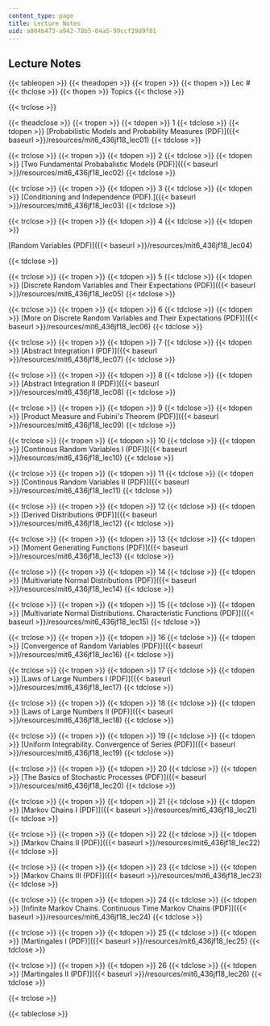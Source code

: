 ```yaml
---
content_type: page
title: Lecture Notes
uid: a004b473-a942-78b5-04a5-99ccf29d9f01
---
```


Lecture Notes
-------------

{{< tableopen >}}
{{< theadopen >}}
{{< tropen >}}
{{< thopen >}}
Lec #
{{< thclose >}}
{{< thopen >}}
Topics
{{< thclose >}}

{{< trclose >}}

{{< theadclose >}}
{{< tropen >}}
{{< tdopen >}}
1
{{< tdclose >}}
{{< tdopen >}}
[Probabilistic Models and Probability Measures (PDF)]({{< baseurl >}}/resources/mit6_436jf18_lec01)
{{< tdclose >}}

{{< trclose >}}
{{< tropen >}}
{{< tdopen >}}
2
{{< tdclose >}}
{{< tdopen >}}
[Two Fundamental Probabalistic Models (PDF)]({{< baseurl >}}/resources/mit6_436jf18_lec02)
{{< tdclose >}}

{{< trclose >}}
{{< tropen >}}
{{< tdopen >}}
3
{{< tdclose >}}
{{< tdopen >}}
[Conditioning and Independence (PDF).]({{< baseurl >}}/resources/mit6_436jf18_lec03)
{{< tdclose >}}

{{< trclose >}}
{{< tropen >}}
{{< tdopen >}}
4
{{< tdclose >}}
{{< tdopen >}}


[Random Variables (PDF)]({{< baseurl >}}/resources/mit6_436jf18_lec04)


{{< tdclose >}}

{{< trclose >}}
{{< tropen >}}
{{< tdopen >}}
5
{{< tdclose >}}
{{< tdopen >}}
[Discrete Random Variables and Their Expectations (PDF)]({{< baseurl >}}/resources/mit6_436jf18_lec05)
{{< tdclose >}}

{{< trclose >}}
{{< tropen >}}
{{< tdopen >}}
6
{{< tdclose >}}
{{< tdopen >}}
[More on Discrete Random Variables and Their Expectations (PDF)]({{< baseurl >}}/resources/mit6_436jf18_lec06)
{{< tdclose >}}

{{< trclose >}}
{{< tropen >}}
{{< tdopen >}}
7
{{< tdclose >}}
{{< tdopen >}}
[Abstract Integration I (PDF)]({{< baseurl >}}/resources/mit6_436jf18_lec07)
{{< tdclose >}}

{{< trclose >}}
{{< tropen >}}
{{< tdopen >}}
8
{{< tdclose >}}
{{< tdopen >}}
[Abstract Integration II (PDF)]({{< baseurl >}}/resources/mit6_436jf18_lec08)
{{< tdclose >}}

{{< trclose >}}
{{< tropen >}}
{{< tdopen >}}
9
{{< tdclose >}}
{{< tdopen >}}
[Product Measure and Fubini's Theorem (PDF)]({{< baseurl >}}/resources/mit6_436jf18_lec09)
{{< tdclose >}}

{{< trclose >}}
{{< tropen >}}
{{< tdopen >}}
10
{{< tdclose >}}
{{< tdopen >}}
[Continous Random Variables I (PDF)]({{< baseurl >}}/resources/mit6_436jf18_lec10)
{{< tdclose >}}

{{< trclose >}}
{{< tropen >}}
{{< tdopen >}}
11
{{< tdclose >}}
{{< tdopen >}}
[Continous Random Variables II (PDF)]({{< baseurl >}}/resources/mit6_436jf18_lec11)
{{< tdclose >}}

{{< trclose >}}
{{< tropen >}}
{{< tdopen >}}
12
{{< tdclose >}}
{{< tdopen >}}
[Derived Distributions (PDF)]({{< baseurl >}}/resources/mit6_436jf18_lec12)
{{< tdclose >}}

{{< trclose >}}
{{< tropen >}}
{{< tdopen >}}
13
{{< tdclose >}}
{{< tdopen >}}
[Moment Generating Functions (PDF)]({{< baseurl >}}/resources/mit6_436jf18_lec13)
{{< tdclose >}}

{{< trclose >}}
{{< tropen >}}
{{< tdopen >}}
14
{{< tdclose >}}
{{< tdopen >}}
[Multivariate Normal Distributions (PDF)]({{< baseurl >}}/resources/mit6_436jf18_lec14)
{{< tdclose >}}

{{< trclose >}}
{{< tropen >}}
{{< tdopen >}}
15
{{< tdclose >}}
{{< tdopen >}}
[Multivariate Normal Distributions. Characteristic Functions (PDF)]({{< baseurl >}}/resources/mit6_436jf18_lec15)
{{< tdclose >}}

{{< trclose >}}
{{< tropen >}}
{{< tdopen >}}
16
{{< tdclose >}}
{{< tdopen >}}
[Convergence of Random Variables (PDF)]({{< baseurl >}}/resources/mit6_436jf18_lec16)
{{< tdclose >}}

{{< trclose >}}
{{< tropen >}}
{{< tdopen >}}
17
{{< tdclose >}}
{{< tdopen >}}
[Laws of Large Numbers I (PDF)]({{< baseurl >}}/resources/mit6_436jf18_lec17)
{{< tdclose >}}

{{< trclose >}}
{{< tropen >}}
{{< tdopen >}}
18
{{< tdclose >}}
{{< tdopen >}}
[Laws of Large Numbers II (PDF)]({{< baseurl >}}/resources/mit6_436jf18_lec18)
{{< tdclose >}}

{{< trclose >}}
{{< tropen >}}
{{< tdopen >}}
19
{{< tdclose >}}
{{< tdopen >}}
[Uniform Integrability. Convergence of Series (PDF)]({{< baseurl >}}/resources/mit6_436jf18_lec19)
{{< tdclose >}}

{{< trclose >}}
{{< tropen >}}
{{< tdopen >}}
20
{{< tdclose >}}
{{< tdopen >}}
[The Basics of Stochastic Processes (PDF)]({{< baseurl >}}/resources/mit6_436jf18_lec20)
{{< tdclose >}}

{{< trclose >}}
{{< tropen >}}
{{< tdopen >}}
21
{{< tdclose >}}
{{< tdopen >}}
[Markov Chains I (PDF)]({{< baseurl >}}/resources/mit6_436jf18_lec21)
{{< tdclose >}}

{{< trclose >}}
{{< tropen >}}
{{< tdopen >}}
22
{{< tdclose >}}
{{< tdopen >}}
[Markov Chains II (PDF)]({{< baseurl >}}/resources/mit6_436jf18_lec22)
{{< tdclose >}}

{{< trclose >}}
{{< tropen >}}
{{< tdopen >}}
23
{{< tdclose >}}
{{< tdopen >}}
[Markov Chains III (PDF)]({{< baseurl >}}/resources/mit6_436jf18_lec23)
{{< tdclose >}}

{{< trclose >}}
{{< tropen >}}
{{< tdopen >}}
24
{{< tdclose >}}
{{< tdopen >}}
[Infinite Markov Chains. Continuous Time Markov Chains (PDF)]({{< baseurl >}}/resources/mit6_436jf18_lec24)
{{< tdclose >}}

{{< trclose >}}
{{< tropen >}}
{{< tdopen >}}
25
{{< tdclose >}}
{{< tdopen >}}
[Martingales I (PDF)]({{< baseurl >}}/resources/mit6_436jf18_lec25)
{{< tdclose >}}

{{< trclose >}}
{{< tropen >}}
{{< tdopen >}}
26
{{< tdclose >}}
{{< tdopen >}}
[Martingales II (PDF)]({{< baseurl >}}/resources/mit6_436jf18_lec26)
{{< tdclose >}}

{{< trclose >}}

{{< tableclose >}}